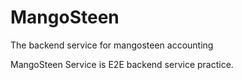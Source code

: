 # MangoSteen
The backend service for mangosteen accounting 

MangoSteen Service is E2E backend service practice.
